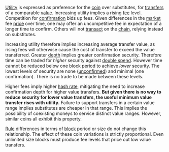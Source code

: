 [Utility](Glossary#utility) is expressed as preference for the [coin](Glossary#coin) over substitutes, for [transfers](Glossary#transfer) of a comparable [value](Glossary#value). Increasing utility implies a rising [fee](Glossary#fee) level. Competition for [confirmation](Glossary#confirmation) bids up fees. Given differences in the [market](Glossary#market) fee [price](Glossary#price) over time, one may offer an uncompetitive fee in expectation of a longer time to confirm. Others will not [transact](Glossary#transaction) on the [chain](Glossary#chain), relying instead on substitutes.

Increasing utility therefore implies increasing average transfer value, as rising fees will otherwise cause the cost of transfer to exceed the value transferred. Greater [depth](Glossary#depth) implies greater confirmation security. Therefore time can be traded for *higher* security against [double spend](Glossary#double-spend). However time cannot be reduced below one block period to achieve *lower* security. The lowest levels of security are none ([unconfirmed](Glossary#unconfirmed)) and minimal (one confirmation). There is no trade to be made between these levels.

Higher fees imply higher [hash rate](Glossary#hash-rate), mitigating the need to increase confirmation depth for higher value transfers. **But given there is no way to reduce security for lower value transfers, the useful minimum value transfer rises with utility.** Failure to support transfers in a certain value range implies substitutes are cheaper in that range. This implies the possibility of coexisting moneys to service distinct value ranges. However, similar coins all exhibit this property.

[Rule](Glossary#rule) differences in terms of [block](Glossary#block) period or size do not change this relationship. The effect of these coin variations is strictly proportional. Even unlimited size blocks must produce fee levels that price out low value transfers.